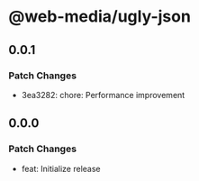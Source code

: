 # @web-media/ugly-json

## 0.0.1

### Patch Changes

- 3ea3282: chore: Performance improvement

## 0.0.0

### Patch Changes

- feat: Initialize release
